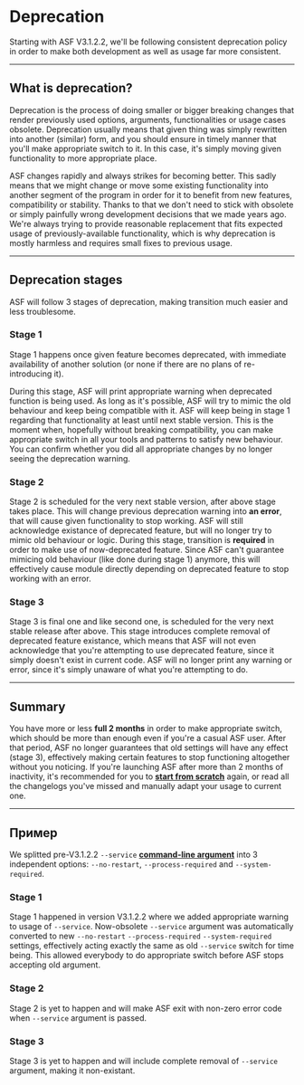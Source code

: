 # Deprecation

Starting with ASF V3.1.2.2, we'll be following consistent deprecation policy in order to make both development as well as usage far more consistent.

* * *

## What is deprecation?

Deprecation is the process of doing smaller or bigger breaking changes that render previously used options, arguments, functionalities or usage cases obsolete. Deprecation usually means that given thing was simply rewritten into another (similar) form, and you should ensure in timely manner that you'll make appropriate switch to it. In this case, it's simply moving given functionality to more appropriate place.

ASF changes rapidly and always strikes for becoming better. This sadly means that we might change or move some existing functionality into another segment of the program in order for it to benefit from new features, compatibility or stability. Thanks to that we don't need to stick with obsolete or simply painfully wrong development decisions that we made years ago. We're always trying to provide reasonable replacement that fits expected usage of previously-available functionality, which is why deprecation is mostly harmless and requires small fixes to previous usage.

* * *

## Deprecation stages

ASF will follow 3 stages of deprecation, making transition much easier and less troublesome.

### Stage 1

Stage 1 happens once given feature becomes deprecated, with immediate availability of another solution (or none if there are no plans of re-introducing it).

During this stage, ASF will print appropriate warning when deprecated function is being used. As long as it's possible, ASF will try to mimic the old behaviour and keep being compatible with it. ASF will keep being in stage 1 regarding that functionality at least until next stable version. This is the moment when, hopefully without breaking compatibility, you can make appropriate switch in all your tools and patterns to satisfy new behaviour. You can confirm whether you did all appropriate changes by no longer seeing the deprecation warning.

### Stage 2

Stage 2 is scheduled for the very next stable version, after above stage takes place. This will change previous deprecation warning into **an error**, that will cause given functionality to stop working. ASF will still acknowledge existance of deprecated feature, but will no longer try to mimic old behaviour or logic. During this stage, transition is **required** in order to make use of now-deprecated feature. Since ASF can't guarantee mimicing old behaviour (like done during stage 1) anymore, this will effectively cause module directly depending on deprecated feature to stop working with an error.

### Stage 3

Stage 3 is final one and like second one, is scheduled for the very next stable release after above. This stage introduces complete removal of deprecated feature existance, which means that ASF will not even acknowledge that you're attempting to use deprecated feature, since it simply doesn't exist in current code. ASF will no longer print any warning or error, since it's simply unaware of what you're attempting to do.

* * *

## Summary

You have more or less **full 2 months** in order to make appropriate switch, which should be more than enough even if you're a casual ASF user. After that period, ASF no longer guarantees that old settings will have any effect (stage 3), effectively making certain features to stop functioning altogether without you noticing. If you're launching ASF after more than 2 months of inactivity, it's recommended for you to **[start from scratch](https://github.com/JustArchi/ArchiSteamFarm/wiki/Setting-up)** again, or read all the changelogs you've missed and manually adapt your usage to current one.

* * *

## Пример

We splitted pre-V3.1.2.2 `--service` **[command-line argument](https://github.com/JustArchi/ArchiSteamFarm/wiki/Command-line-arguments)** into 3 independent options: `--no-restart`, `--process-required` and `--system-required`.

### Stage 1

Stage 1 happened in version V3.1.2.2 where we added appropriate warning to usage of `--service`. Now-obsolete `--service` argument was automatically converted to new `--no-restart` `--process-required` `--system-required` settings, effectively acting exactly the same as old `--service` switch for time being. This allowed everybody to do appropriate switch before ASF stops accepting old argument.

### Stage 2

Stage 2 is yet to happen and will make ASF exit with non-zero error code when `--service` argument is passed.

### Stage 3

Stage 3 is yet to happen and will include complete removal of `--service` argument, making it non-existant.